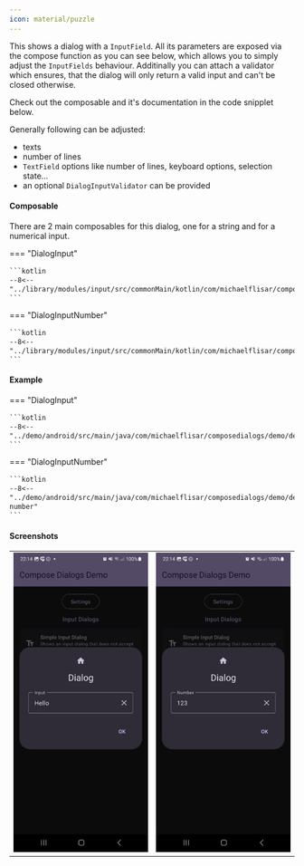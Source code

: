 ```yaml
---
icon: material/puzzle
---
```


This shows a dialog with a `InputField`. All its parameters are exposed via the compose function as you can see below, which allows you to simply adjust the `InputFields` behaviour. Additinally you can attach a validator which ensures, that the dialog will only return a valid input and can't be closed otherwise.

Check out the composable and it's documentation in the code snipplet below.

Generally following can be adjusted:

* texts
* number of lines
* `TextField` options like number of lines, keyboard options, selection state...
* an optional `DialogInputValidator` can be provided

#### Composable

There are 2 main composables for this dialog, one for a string and for a numerical input.

=== "DialogInput"

    ```kotlin
    --8<-- "../library/modules/input/src/commonMain/kotlin/com/michaelflisar/composedialogs/dialogs/input/DialogInput.kt:constructor"
    ```

=== "DialogInputNumber"

    ```kotlin
    --8<-- "../library/modules/input/src/commonMain/kotlin/com/michaelflisar/composedialogs/dialogs/input/DialogInputNumber.kt:constructor"
    ```

#### Example

=== "DialogInput"

    ```kotlin
    --8<-- "../demo/android/src/main/java/com/michaelflisar/composedialogs/demo/demos/InputDemos.kt:demo"
    ```

=== "DialogInputNumber"

    ```kotlin
    --8<-- "../demo/android/src/main/java/com/michaelflisar/composedialogs/demo/demos/InputDemos.kt:demo-number"
    ```

#### Screenshots

| | |
|-|-|
| ![Screenshot](../screenshots/demo_input1.jpg) | ![Screenshot](../screenshots/demo_input2.jpg) |